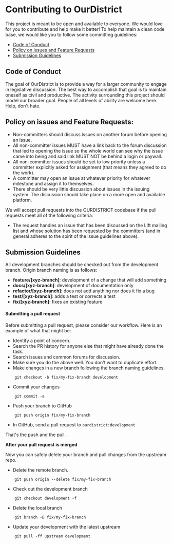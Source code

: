 # Contributing to OurDistrict

This project is meant to be open and available to everyone. We would love for you to
contribute and help make it better! To help maintain a clean code base, we would like
you to follow some committing guidelines:

- [Code of Conduct](#coc)
- [Policy on issues and Feature Requests](#issue)
- [Submission Guidelines](#submit)

## <a name="coc"></a> Code of Conduct
The goal of OurDistrict is to provide a way for a larger community to engage in
legislative discussion. The best way to accomplish that goal is to maintain
oneself as civil and productive. The activity surrounding this project should
model our broader goal. People of all levels of ability are welcome here. Help,
don't hate.

## <a name="issue"></a> Policy on issues and Feature Requests:
* Non-committers should discuss issues on another forum before opening an issue.
* All non-committer issues MUST have a link back to the forum discussion that led
	to opening the issue so the whole world can see why the issue came into being and
	said link MUST NOT be behind a login or paywall.
* All non-committer issues should be set to low priority unless a committer
	explicitly asked for assignment (that means they agreed to do the work).
* A committer may open an issue at whatever priority for whatever milestone and
  assign it to themselves.
* There should be very little discussion about issues in the issuing system.
  The discussion should take place on a more open and available platform.

We will accept pull requests into the OURDISTRICT codebase if the pull requests meet
all of the following criteria:
* The request handles an issue that has been discussed on the Lift mailing list
  and whose solution has been requested by the committers (and in general adheres
  to the spirit of the issue guidelines above).

## <a name="submit"></a> Submission Guidelines
All development branches should be checked out from the development branch. Origin
branch naming is as follows:

- **feature/[xyz-branch]**: development of a change that will add something
- **docs/[xyz-branch]**: development of documentation only
- **refactor/[xyz-branch]**: does not add anything nor does it fix a bug
- **test/[xyz-branch]**: adds a test or corrects a test
- **fix/[xyz-branch]**: fixes an existing feature

#### Submitting a pull request
Before submitting a pull request, please consider our workflow. Here is an
example of what that might be:

- Identify a point of concern.
- Search the PR history for anyone else that might have already done the task.
- Search issues and common forums for discussion.
- Make sure you do the above well. You don't want to duplicate effort.
- Make changes in a new branch following the branch naming guidelines.
```
	git checkout -b fix/my-fix-branch development
```
- Commit your changes
```
	git commit -a
```
- Push your branch to GitHub
```
	git push origin fix/my-fix-branch
```
- In GitHub, send a pull request to `ourdistrict:development`

That's the push and the pull.

**After your pull request is merged**

Now you can safely delete your branch and pull changes from the upstream repo.
- Delete the remote branch.
```
	git push origin --delete fix/my-fix-branch
```
- Check out the development branch
```
	git checkout development -f
```
- Delete the local branch
```
	git branch -D fix/my-fix-branch
```
- Update your development with the latest upstream
```
	git pull -ff upstream development
```
